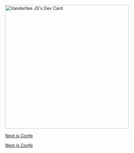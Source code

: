 

   <a href="https://app.daily.dev/vanderllee"><img src="https://api.daily.dev/devcards/df257ef6e28a4dde80eb2bc7a63d8795.png?r=t9p"                width="400" alt="Vanderllee JS's Dev Card"/>
  </a>

<a href="https://nextjs.org/conf/tickets/oct21/Vanderllee?s=5">Next.js Confe</a>

<a href="https://nextjs.org/conf/tickets/oct22/Vanderllee">Next.js Confe</a>
